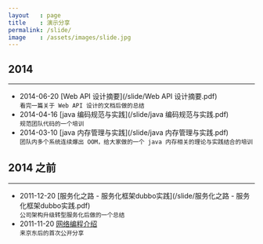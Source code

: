 ```yaml
---
layout   : page
title    : 演示分享
permalink: /slide/
image    : /assets/images/slide.jpg
---
```



## 2014
-------------------------------------------------------------------------------
  - 2014-06-20 [Web API 设计摘要](/slide/Web API 设计摘要.pdf)  
    `看完一篇关于 Web API 设计的文档后做的总结`
  - 2014-04-16 [java 编码规范与实践](/slide/java 编码规范与实践.pdf)  
    `规范团队代码的一个培训`
  - 2014-03-10 [java 内存管理与实践](/slide/java 内存管理与实践.pdf)  
    `团队内多个系统连续爆出 OOM，给大家做的一个 java 内存相关的理论与实践结合的培训`



## 2014 之前
-------------------------------------------------------------------------------

  - 2011-12-20 [服务化之路 - 服务化框架dubbo实践](/slide/服务化之路 - 服务化框架dubbo实践.pdf)  
    `公司架构升级转型服务化后做的一个总结`
  - 2011-11-20 [网络编程介绍](/slide/网络编程介绍.pdf)  
    `来京东后的首次公开分享`
